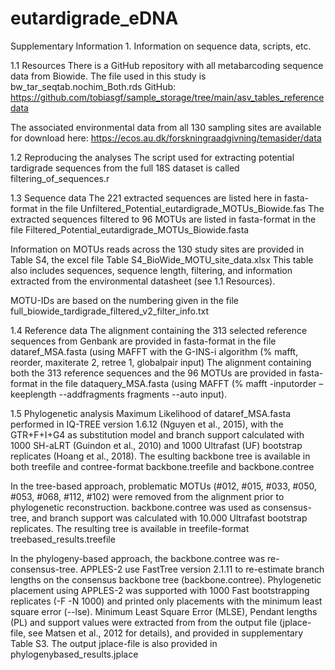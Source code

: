 # eutardigrade_eDNA
Supplementary Information 1. Information on sequence data, scripts, etc.

1.1	Resources
There is a GitHub repository with all metabarcoding sequence data from Biowide. The file used in this study is bw_tar_seqtab.nochim_Both.rds
GitHub: https://github.com/tobiasgf/sample_storage/tree/main/asv_tables_referencedata 

The associated environmental data from all 130 sampling sites are available for download here: https://ecos.au.dk/forskningraadgivning/temasider/data 

1.2	Reproducing the analyses 
The script used for extracting potential tardigrade sequences from the full 18S dataset is called filtering_of_sequences.r 

1.3	Sequence data
The 221 extracted sequences are listed here in fasta-format in the file Unfiltered_Potential_eutardigrade_MOTUs_Biowide.fas
The extracted sequences filtered to 96 MOTUs are listed in fasta-format in the file Filtered_Potential_eutardigrade_MOTUs_Biowide.fasta

Information on MOTUs reads across the 130 study sites are provided in Table S4, the excel file  Table S4_BioWide_MOTU_site_data.xlsx
This table also includes sequences, sequence length, filtering, and information extracted from the environmental datasheet (see 1.1 Resources). 

MOTU-IDs are based on the numbering given in the file full_biowide_tardigrade_filtered_v2_filter_info.txt

1.4	Reference data 
The alignment containing the 313 selected reference sequences from Genbank are provided in fasta-format in the file dataref_MSA.fasta (using MAFFT with the G-INS-i algorithm (% mafft, reorder, maxiterate 2, retree 1, globalpair input)
The alignment containing both the 313 reference sequences and the 96 MOTUs are provided in fasta-format in the file dataquery_MSA.fasta (using MAFFT (% mafft -inputorder –keeplength --addfragments fragments --auto input).

1.5	Phylogenetic analysis 
Maximum Likelihood of dataref_MSA.fasta performed in IQ-TREE version 1.6.12 (Nguyen et al., 2015), with the GTR+F+I+G4 as substitution model and branch support calculated with 1000 SH-aLRT (Guindon et al., 2010) and 1000 Ultrafast (UF) bootstrap replicates (Hoang et al., 2018). The esulting backbone tree is available in both treefile and contree-format backbone.treefile and backbone.contree

In the tree-based approach, problematic MOTUs (#012, #015, #033, #050, #053, #068, #112, #102) were removed from the alignment prior to phylogenetic reconstruction. backbone.contree was used as consensus-tree, and branch support was calculated with 10.000 Ultrafast bootstrap replicates. The resulting tree is available in treefile-format treebased_results.treefile

In the phylogeny-based approach, the backbone.contree was re-consensus-tree. APPLES-2 use FastTree version 2.1.11 to re-estimate branch lengths on the consensus backbone tree (backbone.contree). Phylogenetic placement using APPLES-2 was supported with 1000 Fast bootstrapping replicates (-F -N 1000) and printed only placements with the minimum least square error (--lse).  Minimum Least Square Error (MLSE), Pendant lengths (PL) and support values were extracted from from the output file (jplace-file, see Matsen et al., 2012 for details), and provided in supplementary Table S3. The output jplace-file is also provided in phylogenybased_results.jplace
